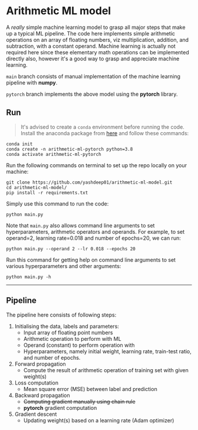 # Arithmetic ML model
A *really* simple machine learning model to grasp all major steps that make up a typical ML pipeline. The code here implements simple arithmetic operations on an array of floating numbers, viz multiplication, addition, and subtraction, with a constant operand. Machine learning is actually not required here since these elementary math operations can be implemented directly also, however it's a good way to grasp and appreciate machine learning.

`main` branch consists of manual implementation of the machine learning pipeline with **numpy**.

`pytorch` branch implements the above model using the **pytorch** library.

## Run
> It's advised to create a `conda` environment before running the code. Install the anaconda package from [here](https://docs.anaconda.com/anaconda/install/) and follow these commands:
```
conda init
conda create -n arithmetic-ml-pytorch python=3.8
conda activate arithmetic-ml-pytorch
```

Run the following commands on terminal to set up the repo locally on your machine:

```
git clone https://github.com/yashdeep01/arithmetic-ml-model.git
cd arithmetic-ml-model/
pip install -r requirements.txt
```
Simply use this command to run the code:
```
python main.py
```
Note that `main.py` also allows command line arguments to set hyperparameters, arithmetic operators and operands. 
For example, to set operand=2, learning rate=0.018 and number of epochs=20, we can run:
```
python main.py --operand 2 --lr 0.018 --epochs 20
```
Run this command for getting help on command line arguments to set various hyperparameters and other arguments:
```
python main.py -h
```

---

## Pipeline

The pipeline here consists of following steps:
1. Initialising the data, labels and parameters:
    - Input array of floating point numbers
    - Arithmetic operation to perform with ML
    - Operand (constant) to perform operation with
    - Hyperparameters, namely initial weight, learning rate, train-test ratio, and number of epochs.
2. Forward propagation
    - Compute the result of arithmetic operation of training set with given weight(s)
3. Loss computation
    - Mean square error (MSE) between label and prediction
4. Backward propagation
    - <del>Computing gradient manually using chain rule<del>
    - **pytorch** gradient computation
5. Gradient descent
    - Updating weight(s) based on a learning rate (Adam optimizer)

